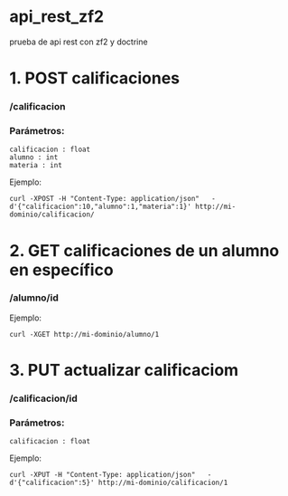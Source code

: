# api_rest_zf2
prueba de api rest con zf2 y doctrine


# 1. POST calificaciones
### /calificacion

### Parámetros: 
```
calificacion : float
alumno : int
materia : int
```

Ejemplo: 
```
curl -XPOST -H "Content-Type: application/json"   -d'{"calificacion":10,"alumno":1,"materia":1}' http://mi-dominio/calificacion/
```

# 2. GET calificaciones de un alumno en específico

### /alumno/id

Ejemplo: 
```
curl -XGET http://mi-dominio/alumno/1
```

# 3. PUT actualizar calificaciom

### /calificacion/id

### Parámetros: 
```
calificacion : float
```
Ejemplo: 
```
curl -XPUT -H "Content-Type: application/json"   -d'{"calificacion":5}' http://mi-dominio/calificacion/1
```




